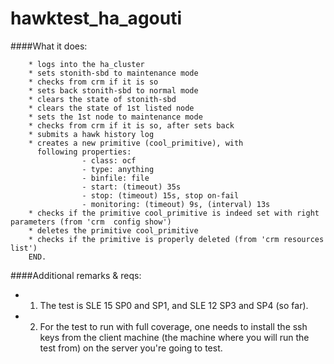 # hawktest\_ha\_agouti
####What it does:
```
	* logs into the ha_cluster
	* sets stonith-sbd to maintenance mode 
	* checks from crm if it is so
	* sets back stonith-sbd to normal mode
	* clears the state of stonith-sbd
	* clears the state of 1st listed node
	* sets the 1st node to maintenance mode 
	* checks from crm if it is so, after sets back
	* submits a hawk history log
	* creates a new primitive (cool_primitive), with 
	  following properties:
	  			- class: ocf
	  			- type: anything
	  			- binfile: file
	  			- start: (timeout) 35s
	  			- stop: (timeout) 15s, stop on-fail
	  			- monitoring: (timeout) 9s, (interval) 13s
	* checks if the primitive cool_primitive is indeed set with right parameters (from 'crm  config show')
	* deletes the primitive cool_primitive
	* checks if the primitive is properly deleted (from 'crm resources list')
	END.
```

####Additional remarks & reqs:
- 1) The test is SLE 15 SP0 and SP1, and SLE 12 SP3 and SP4 (so far).
- 2) For the test to run with full coverage, one needs to install the ssh keys from the client machine (the machine where you will run the test from) on the server you're going to test. 
	
	

